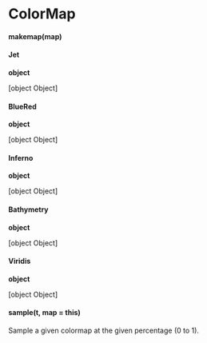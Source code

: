# ColorMap
#### makemap(map)



#### Jet
**object**

[object Object]

#### BlueRed
**object**

[object Object]

#### Inferno
**object**

[object Object]

#### Bathymetry
**object**

[object Object]

#### Viridis
**object**

[object Object]

#### sample(t, map = this)

Sample a given colormap at the given percentage (0 to 1).


